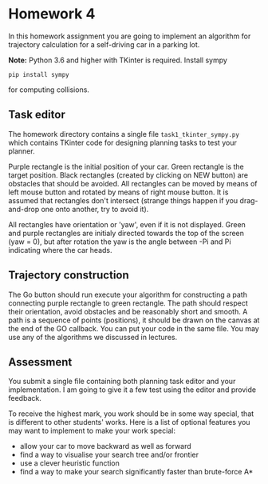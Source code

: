 # Homework 4

In this homework assignment you are going to implement an algorithm for 
trajectory calculation for a self-driving car in a parking lot.

**Note:** Python 3.6 and higher with TKinter is required. Install sympy

`pip install sympy`

for computing collisions.

## Task editor

The homework directory contains a single file `task1_tkinter_sympy.py`
which contains TKinter code for designing planning tasks to test your planner. 

Purple rectangle is the initial position of your car. Green rectangle is
the target position. Black rectangles (created by clicking on NEW button)
are obstacles that should be avoided. All rectangles can be moved by 
means of left mouse button and rotated by means of right mouse button.
It is assumed that rectangles don't intersect (strange things happen
if you drag-and-drop one onto another, try to avoid it).

All rectangles have orientation or 'yaw', even if it is not displayed.
Green and purple rectangles are initialy directed towards the top of the screen
(yaw = 0), but after rotation the yaw is the angle between -Pi and Pi indicating
where the car heads.

## Trajectory construction

The Go button should run execute your algorithm for constructing a path connecting
purple rectangle to green rectangle. The path should respect their orientation,
avoid obstacles and be reasonably short and smooth. 
A path is a sequence of points (positions), it should be
drawn on the canvas at the end of the GO callback. You can put your code in
the same file. You may use any of the algorithms we discussed in lectures.

## Assessment

You submit a single file containing both planning task editor and your implementation.
I am going to give it a few test using the editor and provide feedback.

To receive the highest mark, you work should be in some way special, that is different to
other students' works. Here is a list of optional features you may want to implement
to make your work special:

- allow your car to move backward as well as forward
- find a way to visualise your search tree and/or frontier
- use a clever heuristic function
- find a way to make your search significantly faster than brute-force A*








 



